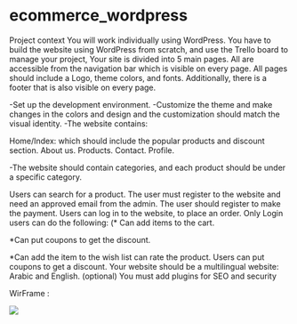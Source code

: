 # ecommerce_wordpress

Project context
You will work individually using WordPress. You have to build the website using WordPress from scratch, and use the Trello board to manage your project, Your site is divided into 5 main pages. All are accessible from the navigation bar which is visible on every page. All pages should include a Logo, theme colors, and fonts. Additionally, there is a footer that is also visible on every page.

-Set up the development environment. -Customize the theme and make changes in the colors and design and the customization should match the visual identity. -The website contains:

Home/Index: which should include the popular products and discount section. About us. Products. Contact. Profile.

-The website should contain categories, and each product should be under a specific category.

Users can search for a product. The user must register to the website and need an approved email from the admin. The user should register to make the payment. Users can log in to the website, to place an order. Only Login users can do the following: (* Can add items to the cart.

*Can put coupons to get the discount.

*Can add the item to the wish list can rate the product. Users can put coupons to get a discount. Your website should be a multilingual website: Arabic and English. (optional) You must add plugins for SEO and security

WirFrame :

<img src="img/WirFrame">